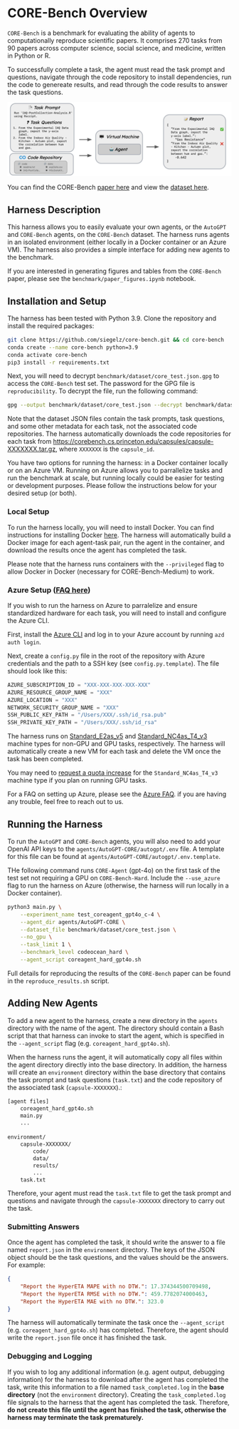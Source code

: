 # CORE-Bench Overview
`CORE-Bench` is a benchmark for evaluating the ability of agents to computationally reproduce scientific papers. It comprises 270 tasks from 90 papers across computer science, social science, and medicine, written in Python or R.

To successfully complete a task, the agent must read the task prompt and questions, navigate through the code repository to install dependencies, run the code to genereate results, and read through the code results to answer the task questions.

![Local Image](./images/benchmark_overview.png)

You can find the CORE-Bench [paper here](https://arxiv.org/abs/2409.11363) and view the [dataset here](https://huggingface.co/datasets/siegelz/core-bench).

## Harness Description
This harness allows you to easily evaluate your own agents, or the `AutoGPT` and `CORE-Bench` agents, on the `CORE-Bench` dataset. The harness runs agents in an isolated environment (either locally in a Docker container or an Azure VM). The harness also provides a simple interface for adding new agents to the benchmark.

If you are interested in generating figures and tables from the `CORE-Bench` paper, please see the `benchmark/paper_figures.ipynb` notebook.

## Installation and Setup
The harness has been tested with Python 3.9. Clone the repository and install the required packages:
```bash
git clone https://github.com/siegelz/core-bench.git && cd core-bench
conda create --name core-bench python=3.9
conda activate core-bench
pip3 install -r requirements.txt
```

Next, you will need to decrypt `benchmark/dataset/core_test.json.gpg` to access the `CORE-Bench` test set. The password for the GPG file is `reproducibility`. To decrypt the file, run the following command:
```bash
gpg --output benchmark/dataset/core_test.json --decrypt benchmark/dataset/core_test.json.gpg
```

Note that the dataset JSON files contain the task prompts, task questions, and some other metadata for each task, not the associated code repositories. The harness automatically downloads the code repositories for each task from https://corebench.cs.princeton.edu/capsules/capsule-XXXXXXX.tar.gz, where `XXXXXXX` is the `capsule_id`.

You have two options for running the harness: in a Docker container locally or on an Azure VM. Running on Azure allows you to parrallelize tasks and run the benchmark at scale, but running locally could be easier for testing or development purposes. Please follow the instructions below for your desired setup (or both).

### Local Setup
To run the harness locally, you will need to install Docker. You can find instructions for installing Docker [here](https://docs.docker.com/engine/install/). The harness will automatically build a Docker image for each agent-task pair, run the agent in the container, and download the results once the agent has completed the task.

Please note that the harness runs containers with the `--privileged` flag to allow Docker in Docker (necessary for CORE-Bench-Medium) to work.

### Azure Setup ([FAQ here](azure_faq.md))
If you wish to run the harness on Azure to parralelize and ensure standardized hardware for each task, you will need to install and configure the Azure CLI.

First, install the [Azure CLI](https://learn.microsoft.com/en-us/azure/developer/azure-developer-cli/install-azd) and log in to your Azure account by running `azd auth login`.

Next, create a `config.py` file in the root of the repository with Azure credentials and the path to a SSH key (see `config.py.template`). The file should look like this:
```python
AZURE_SUBSCRIPTION_ID = "XXX-XXX-XXX-XXX-XXX"
AZURE_RESOURCE_GROUP_NAME = "XXX"
AZURE_LOCATION = "XXX"
NETWORK_SECURITY_GROUP_NAME = "XXX"
SSH_PUBLIC_KEY_PATH = "/Users/XXX/.ssh/id_rsa.pub"
SSH_PRIVATE_KEY_PATH = "/Users/XXX/.ssh/id_rsa"
```

The harness runs on [Standard_E2as_v5](https://cloudprice.net/vm/Standard_E2as_v5) and [Standard_NC4as_T4_v3](https://cloudprice.net/vm/Standard_NC4as_T4_v3) machine types for non-GPU and GPU tasks, respectively. The harness will automatically create a new VM for each task and delete the VM once the task has been completed.

You may need to [request a quota increase](https://portal.azure.com/#view/Microsoft_Azure_Capacity/QuotaMenuBlade/~/myQuotas) for the `Standard_NC4as_T4_v3` machine type if you plan on running GPU tasks.

For a FAQ on setting up Azure, please see the [Azure FAQ](azure_faq.md). if you are having any trouble, feel free to reach out to us.

## Running the Harness
To run the `AutoGPT` and `CORE-Bench` agents, you will also need to add your OpenAI API keys to the `agents/AutoGPT-CORE/autogpt/.env` file. A template for this file can be found at `agents/AutoGPT-CORE/autogpt/.env.template`.

THe following command runs `CORE-Agent` (gpt-4o) on the first task of the test set not requiring a GPU on `CORE-Bench-Hard`. Include the `--use_azure` flag to run the harness on Azure (otherwise, the harness will run locally in a Docker container).
```bash
python3 main.py \
    --experiment_name test_coreagent_gpt4o_c-4 \
    --agent_dir agents/AutoGPT-CORE \
    --dataset_file benchmark/dataset/core_test.json \
    --no_gpu \
    --task_limit 1 \
    --benchmark_level codeocean_hard \
    --agent_script coreagent_hard_gpt4o.sh
```

Full details for reproducing the results of the `CORE-Bench` paper can be found in the `reproduce_results.sh` script.

## Adding New Agents
To add a new agent to the harness, create a new directory in the `agents` directory with the name of the agent. The directory should contain a Bash script that that harness can invoke to start the agent, which is specified in the ``--agent_script`` flag (e.g. `coreagent_hard_gpt4o.sh`).

When the harness runs the agent, it will automatically copy all files within the agent directory directly into the base directory. In addition, the harness will create an `environment` directory within the base directory that contains the task prompt and task questions (`task.txt`) and the code repository of the associated task (`capsule-XXXXXXX`).:
```
[agent files]
    coreagent_hard_gpt4o.sh
    main.py
    ...

environment/
    capsule-XXXXXXX/
        code/
        data/
        results/
        ...
    task.txt
```

Therefore, your agent must read the `task.txt` file to get the task prompt and questions and navigate through the `capsule-XXXXXXX` directory to carry out the task.

### Submitting Answers
Once the agent has completed the task, it should write the answer to a file named `report.json` in the `environment` directory. The keys of the JSON object should be the task questions, and the values should be the answers. For example:
```json
{
    "Report the HyperETA MAPE with no DTW.": 17.374344500709498,
    "Report the HyperETA RMSE with no DTW.": 459.7782074000463,
    "Report the HyperETA MAE with no DTW.": 323.0
}
```

The harness will automatically terminate the task once the `--agent_script` (e.g. `coreagent_hard_gpt4o.sh`) has completed. Therefore, the agent should write the `report.json` file once it has finished the task.

### Debugging and Logging
If you wish to log any additional information (e.g. agent output, debugging information) for the harness to download after the agent has completed the task, write this information to a file named `task_completed.log` in the **base directory** (not the `environment` directory). Creating the `task_completed.log` file signals to the harness that the agent has completed the task. Therefore, **do not create this file until the agent has finished the task, otherwise the harness may terminate the task prematurely.**
